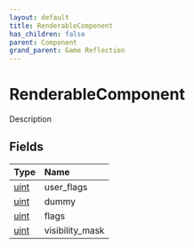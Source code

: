 ```yaml
---
layout: default
title: RenderableComponent
has_children: false
parent: Component
grand_parent: Game Reflection
---
```

# RenderableComponent
Description 

## Fields
| Type | Name |
|:-------------|:--------------|
| [uint](/game-reflection/components/uint.md) | user_flags |
| [uint](/game-reflection/components/uint.md) | dummy |
| [uint](/game-reflection/components/uint.md) | flags |
| [uint](/game-reflection/components/uint.md) | visibility_mask |
